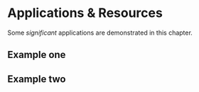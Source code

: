 # Applications & Resources

Some _significant_ applications are demonstrated in this chapter.

## Example one

## Example two
